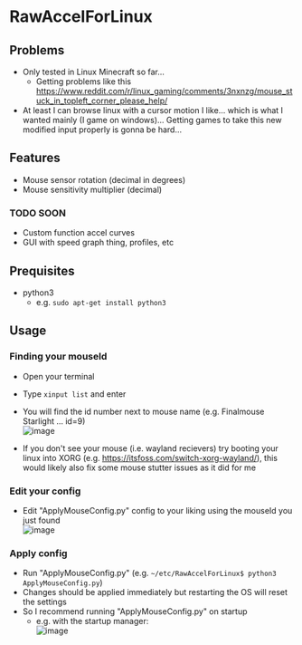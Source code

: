# RawAccelForLinux

## Problems

- Only tested in Linux Minecraft so far...
  - Getting problems like this https://www.reddit.com/r/linux_gaming/comments/3nxnzg/mouse_stuck_in_topleft_corner_please_help/  
- At least I can browse linux with a cursor motion I like... which is what I wanted mainly (I game on windows)... Getting games to take this new modified input properly is gonna be hard...  

## Features

- Mouse sensor rotation (decimal in degrees)  
- Mouse sensitivity multiplier (decimal)  

### TODO SOON

- Custom function accel curves  
- GUI with speed graph thing, profiles, etc

## Prequisites

- python3
  - e.g. ```sudo apt-get install python3```
## Usage

### Finding your mouseId

- Open your terminal  
- Type ```xinput list``` and enter  
- You will find the id number next to mouse name (e.g. Finalmouse Starlight ... id=9)  
![image](https://user-images.githubusercontent.com/108423881/218272916-08bff256-bafb-4b68-aac0-b90dbe394bc9.png)  

- If you don't see your mouse (i.e. wayland recievers) try booting your linux into XORG (e.g. https://itsfoss.com/switch-xorg-wayland/), this would likely also fix some mouse stutter issues as it did for me  

### Edit your config

- Edit "ApplyMouseConfig.py" config to your liking using the mouseId you just found  
  ![image](https://user-images.githubusercontent.com/108423881/218272945-7e72fa74-10cd-43bd-b0e9-e7c915cdcca0.png)  

### Apply config

- Run "ApplyMouseConfig.py" (e.g. ```~/etc/RawAccelForLinux$ python3 ApplyMouseConfig.py```)  
- Changes should be applied immediately but restarting the OS will reset the settings  
- So I recommend running "ApplyMouseConfig.py" on startup  
  - e.g. with the startup manager:  
  ![image](https://user-images.githubusercontent.com/108423881/218272855-b5bc1704-94ad-447c-9847-4b27b3af7818.png)  



